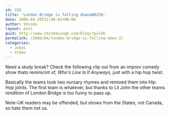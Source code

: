 ```yaml
---
id: 156
title: 'London Bridge is falling down&#8230;'
date: 2006-04-20T12:40:02+00:00
author: Shinda
layout: post
guid: http://www.shindasingh.com/blog/?p=156
permalink: /2006/04/london-bridge-is-falling-down-2/
categories:
  - Jokes
  - Video
---
```

Need a study break? Check the following clip out from an improv comedy show thats reminicint of, _Who's Line Is It Anyways,_ just with a hip hop twist.

Basically the teams took two nursary rhymes and remixed them into Hip Hop joints. The first team is whatever, but thanks to Lil John the other teams rendition of London Bridge is too funny to pass up.

Note-UK readers may be offended, but shows from the States, not Canada, so hate them not us.